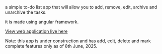a simple to-do list app that will allow you to add, remove, edit, archive and unarchive the tasks.

it is made using angular framework.

<a href="https://todo-list-sunilpoudel.netlify.app/">View web application live here</a>

Note: this app is under construction and has add, edit, delete and mark complete features only as of 8th June, 2025.
